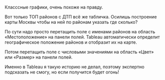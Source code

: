 Класссные графики, очень похоже на правду. 

Вот только ТОП районов с ДТП всё же табличка. Осилишь построение карты Москвы чтобы на ней по районам указать где сколько?

По сути надо просто перетащить поле с именами районов на область «Местоположение» на панели полей. Tableau автоматически определит географическое положение районов и отобразит их на карте.

Потом перетащить поле с числовыми значениями на область «Цвет» или «Размер» на панели полей.

Именно в Tableau я такую историю не делал, поэтому экспертно подсказать не смогу, но если получится будет огонь!